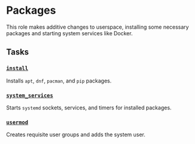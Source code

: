 # Packages

This role makes additive changes to userspace, installing some necessary
packages and starting system services like Docker.

## Tasks

### [`install`](./tasks/install.yml)

Installs `apt`, `dnf`, `pacman`, and `pip` packages.

### [`system_services`](./tasks/system_services.yml)

Starts `systemd` sockets, services, and timers for installed packages.

### [`usermod`](./tasks/usermod.yml)

Creates requisite user groups and adds the system user.
